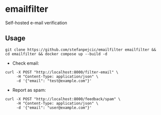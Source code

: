 # emailfilter
Self-hosted e-mail verification


## Usage


```
git clone https://github.com/stefanpejcic/emailfilter emailfilter && cd emailfilter && docker compose up --build -d
```


- Check email:
```
curl -X POST "http://localhost:8000/filter-email" \
     -H "Content-Type: application/json" \
     -d '{"email": "test@example.com"}'
```

- Report as spam:
```
curl -X POST "http://localhost:8000/feedback/spam" \
     -H "Content-Type: application/json" \
     -d '{"email": "user@example.com"}'
```
